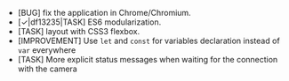 * [BUG] fix the application in Chrome/Chromium.
* [✓|df13235|TASK] ES6 modularization.
* [TASK] layout with CSS3 flexbox.
* [IMPROVEMENT] Use `let` and `const` for variables declaration instead of `var` everywhere
* [TASK] More explicit status messages when waiting for the connection with the camera
